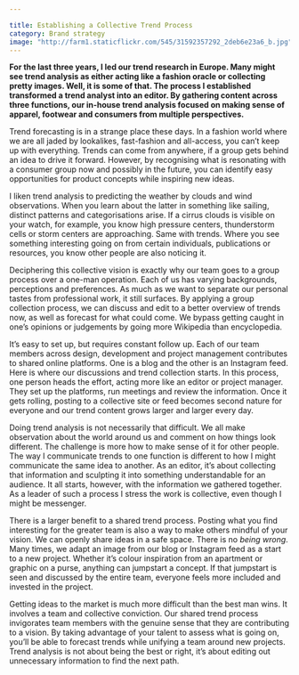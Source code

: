 ```yaml
---

title: Establishing a Collective Trend Process
category: Brand strategy
image: "http://farm1.staticflickr.com/545/31592357292_2deb6e23a6_b.jpg"
---
```


**For the last three years, I led our trend research in Europe. Many might see trend analysis as either acting like a fashion oracle or collecting pretty images. Well, it is some of that. The process I established transformed a trend analyst into an editor. By gathering content across three functions, our in-house trend analysis focused on making sense of apparel, footwear and consumers from multiple perspectives.** 

Trend forecasting is in a strange place these days. In a fashion world where we are all jaded by lookalikes, fast-fashion and all-access, you can’t keep up with everything. Trends can come from anywhere, if a group gets behind an idea to drive it forward. However, by recognising what is resonating with a consumer group now and possibly in the future, you can identify easy opportunities for product concepts while inspiring new ideas. 

I liken trend analysis to predicting the weather by clouds and wind observations. When you learn about the latter in something like sailing, distinct patterns and categorisations arise. If a cirrus clouds is visible on your watch, for example, you know high pressure centers, thunderstorm cells or storm centers are approaching. Same with trends. Where you see something interesting going on from certain individuals, publications or resources, you know other people are also noticing it. 

Deciphering this collective vision is exactly why our team goes to a group process over a one-man operation. Each of us has varying backgrounds, perceptions and preferences. As much as we want to separate our personal tastes from professional work, it still surfaces. By applying a group collection process, we can discuss and edit to a better overview of trends now, as well as forecast for what could come. We bypass getting caught in one’s opinions or judgements by going more Wikipedia than encyclopedia. 

It’s easy to set up, but requires constant follow up. Each of our team members across design, development and project management contributes to shared online platforms. One is a blog and the other is an Instagram feed. Here is where our discussions and trend collection starts. In this process, one person heads the effort, acting more like an editor or project manager. They set up the platforms, run meetings and review the information. Once it gets rolling, posting to a collective site or feed becomes second nature for everyone and our trend content grows larger and larger every day. 

Doing trend analysis is not necessarily that difficult. We all make observation about the world around us and comment on how things look different. The challenge is more how to make sense of it for other people. The way I communicate trends to one function is different to how I might communicate the same idea to another. As an editor, it’s about collecting that information and sculpting it into something understandable for an audience. It all starts, however, with the information we gathered together. As a leader of such a process I stress the work is collective, even though I might be messenger.

There is a larger benefit to a shared trend process. Posting what you find interesting for the greater team is also a way to make others mindful of your vision. We can openly share ideas in a safe space. There is no *being wrong*. Many times, we adapt an image from our blog or Instagram feed as a start to a new project. Whether it’s colour inspiration from an apartment or graphic on a purse, anything can jumpstart a concept. If that jumpstart is seen and discussed by the entire team, everyone feels more included and invested in the project. 

Getting ideas to the market is much more difficult than the best man wins. It involves a team and collective conviction. Our shared trend process invigorates team members with the genuine sense that they are contributing to a vision. By taking advantage of your talent to assess what is going on, you’ll be able to forecast trends while unifying a team around new projects. Trend analysis is not about being the best or right, it’s about editing out unnecessary information to find the next path.

